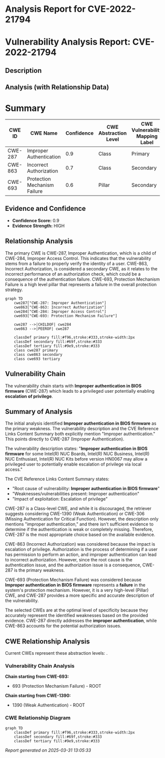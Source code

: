 # Analysis Report for CVE-2022-21794

# Vulnerability Analysis Report: CVE-2022-21794

## Description



## Analysis (with Relationship Data)

# Summary
| CWE ID | CWE Name | Confidence | CWE Abstraction Level | CWE Vulnerability Mapping Label | CWE-Vulnerability Mapping Notes |
|---|---|---|---|---|---|
| CWE-287 | Improper Authentication | 0.9 | Class | Primary | Allowed-with-Review |
| CWE-863 | Incorrect Authorization | 0.7 | Class | Secondary | Allowed-with-Review |
| CWE-693 | Protection Mechanism Failure | 0.6 | Pillar | Secondary | Discouraged |

## Evidence and Confidence

*   **Confidence Score:** 0.9
*   **Evidence Strength:** HIGH

## Relationship Analysis
The primary CWE is CWE-287, Improper Authentication, which is a child of CWE-284, Improper Access Control. This indicates that the vulnerability stems from a failure to properly verify the identity of a user. CWE-863, Incorrect Authorization, is considered a secondary CWE, as it relates to the incorrect performance of an authorization check, which could be a consequence of the authentication failure. CWE-693, Protection Mechanism Failure is a high level pillar that represents a failure in the overall protection strategy.

```mermaid
graph TD
    cwe287["CWE-287: Improper Authentication"]
    cwe863["CWE-863: Incorrect Authorization"]
    cwe284["CWE-284: Improper Access Control"]
    cwe693["CWE-693: Protection Mechanism Failure"]

    cwe287 -->|CHILDOF| cwe284
    cwe863 -->|PEEROF| cwe287

    classDef primary fill:#f96,stroke:#333,stroke-width:2px
    classDef secondary fill:#69f,stroke:#333
    classDef tertiary fill:#9e9,stroke:#333
    class cwe287 primary
    class cwe863 secondary
    class cwe693 tertiary
```

## Vulnerability Chain
The vulnerability chain starts with **Improper authentication in BIOS firmware** (CWE-287) which leads to a privileged user potentially enabling **escalation of privilege**.

## Summary of Analysis
The initial analysis identified **Improper authentication in BIOS firmware** as the primary weakness. The vulnerability description and the CVE Reference Links Content Summary both explicitly mention "Improper authentication." This points directly to CWE-287 (Improper Authentication).

The vulnerability description states: "**Improper authentication in BIOS firmware** for some Intel(R) NUC Boards, Intel(R) NUC Business, Intel(R) NUC Enthusiast, Intel(R) NUC Kits before version HN0067 may allow a privileged user to potentially enable escalation of privilege via local access."

The CVE Reference Links Content Summary states:
*   "Root cause of vulnerability: **Improper authentication in BIOS firmware**"
*   "Weaknesses/vulnerabilities present: Improper authentication"
*   "Impact of exploitation: Escalation of privilege"

CWE-287 is a Class-level CWE, and while it is discouraged, the retriever suggests considering CWE-1390 (Weak Authentication) or CWE-306 (Missing Authentication for Critical Function). However, the description only mentions "improper authentication," and there isn't sufficient evidence to determine if the authentication is weak or completely missing. Therefore, CWE-287 is the most appropriate choice based on the available evidence.

CWE-863 (Incorrect Authorization) was considered because the impact is escalation of privilege. Authorization is the process of determining if a user has permission to perform an action, and improper authentication can lead to incorrect authorization. However, since the root cause is the authentication issue, and the authorization issue is a consequence, CWE-287 is the primary weakness.

CWE-693 (Protection Mechanism Failure) was considered because **Improper authentication in BIOS firmware** represents a **failure** in the system's protection mechanism. However, it is a very high-level (Pillar) CWE, and CWE-287 provides a more specific and accurate description of the vulnerability.

The selected CWEs are at the optimal level of specificity because they accurately represent the identified weaknesses based on the provided evidence. CWE-287 directly addresses the **improper authentication**, while CWE-863 accounts for the potential authorization issues.


## CWE Relationship Analysis

Current CWEs represent these abstraction levels: .


### Vulnerability Chain Analysis

**Chain starting from CWE-693:**
- 693 (Protection Mechanism Failure) - ROOT


**Chain starting from CWE-1390:**
- 1390 (Weak Authentication) - ROOT



### CWE Relationship Diagram

```mermaid
graph TD
    classDef primary fill:#f96,stroke:#333,stroke-width:2px
    classDef secondary fill:#69f,stroke:#333
    classDef tertiary fill:#9e9,stroke:#333
```



*Report generated on 2025-03-31 13:05:33*
